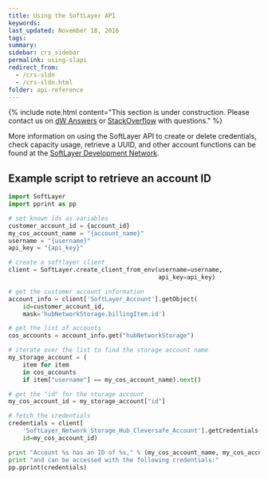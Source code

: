 ```yaml
---
title: Using the SoftLayer API
keywords: 
last_updated: November 18, 2016
tags: 
summary: 
sidebar: crs_sidebar
permalink: using-slapi
redirect_from:
  - /crs-sldn
  - /crs-sldn.html
folder: api-reference
---
```


{% include note.html content="This section is under construction. Please contact us on [dW Answers](https://developer.ibm.com/answers/smartspace/public-cloud-object-storage/) or [StackOverflow](http://stackoverflow.com/questions/tagged/object-storage+ibm)  with questions." %}

More information on using the SoftLayer API to create or delete credentials, check capacity usage, retrieve a UUID, and other account functions can be found at the [SoftLayer Development Network](http://sldn.softlayer.com/reference/services/SoftLayer_Network_Storage_Hub_Cleversafe_Account).

## Example script to retrieve an account ID

```python
import SoftLayer
import pprint as pp

# set known ids as variables
customer_account_id = {account_id}
my_cos_account_name = "{account_name}"
username = "{username}"
api_key = "{api_key}"

# create a softlayer client
client = SoftLayer.create_client_from_env(username=username,
                                          api_key=api_key)

# get the customer account information
account_info = client['SoftLayer_Account'].getObject(
    id=customer_account_id,
    mask='hubNetworkStorage.billingItem.id')

# get the list of accounts
cos_accounts = account_info.get("hubNetworkStorage")

# iterate over the list to find the storage account name
my_storage_account = (
    item for item
    in cos_accounts
    if item["username"] == my_cos_account_name).next()

# get the "id" for the storage account
my_cos_account_id = my_storage_account["id"]

# fetch the credentials
credentials = client[
    'SoftLayer_Network_Storage_Hub_Cleversafe_Account'].getCredentials(
    id=my_cos_account_id)

print "Account %s has an ID of %s," % (my_cos_account_name, my_cos_account_id)
print "and can be accessed with the following credentials:"
pp.pprint(credentials)
```

